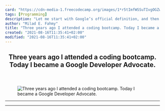 ```yaml
---
card: "https://cdn-media-1.freecodecamp.org/images/1*r5tImfWSSuTIvgOGZwDKNw.png"
tags: [Programming]
description: "Let me start with Google’s official definition, and then I wi"
author: "Milad E. Fahmy"
title: "Three years ago I attended a coding bootcamp. Today I became a Google Developer Advocate."
created: "2021-08-16T11:35:41+02:00"
modified: "2021-08-16T11:35:41+02:00"
---
```

<div class="site-wrapper">
<main id="site-main" class="site-main outer">
<div class="inner">
<article class="post-full post tag-programming tag-javascript tag-technology tag-software-engineering tag-software-development ">
<header class="post-full-header">
<h1 class="post-full-title">Three years ago I attended a coding bootcamp. Today I became a Google Developer Advocate.</h1>
</header>
<figure class="post-full-image">
<picture>
<source media="(max-width: 700px)" sizes="1px" srcset="data:image/gif;base64,R0lGODlhAQABAIAAAAAAAP///yH5BAEAAAAALAAAAAABAAEAAAIBRAA7 1w">
<source media="(min-width: 701px)" sizes="(max-width: 800px) 400px,
(max-width: 1170px) 700px,
1400px" srcset="https://cdn-media-1.freecodecamp.org/images/1*r5tImfWSSuTIvgOGZwDKNw.png 300w,
https://cdn-media-1.freecodecamp.org/images/1*r5tImfWSSuTIvgOGZwDKNw.png 600w,
https://cdn-media-1.freecodecamp.org/images/1*r5tImfWSSuTIvgOGZwDKNw.png 1000w,
https://cdn-media-1.freecodecamp.org/images/1*r5tImfWSSuTIvgOGZwDKNw.png 2000w">
<img onerror="this.style.display='none'" src="https://cdn-media-1.freecodecamp.org/images/1*r5tImfWSSuTIvgOGZwDKNw.png" alt="Three years ago I attended a coding bootcamp. Today I became a Google Developer Advocate.">
</picture>
</figure>
<section class="post-full-content">
<div class="post-content">
</div>
<hr>
<hr>
</section>
</article>
</div>
</main>
</div>
<!-- Google Tag Manager (noscript) -->
<!-- End Google Tag Manager (noscript) -->
